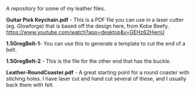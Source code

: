 A repository for some of my leather files.

**Guitar Pick Keychain.pdf** - This is a PDF file you can use in a laser cutter (eg. Glowforge) that is based off the design here, from Kobe Beefy. 
https://www.youtube.com/watch?app=desktop&v=GEHz62HjenU

**1.5GregBelt-1**- You can use this to generate a template to cut the end of a belt.

**1.5GregBelt-2** - This is the file for the other end that has the buckle.

**Leather-RoundCoaster.pdf** - A great starting point for a round coaster with stiching holes. I have laser cut and hand cut several of these, and I usually back them with felt. 


